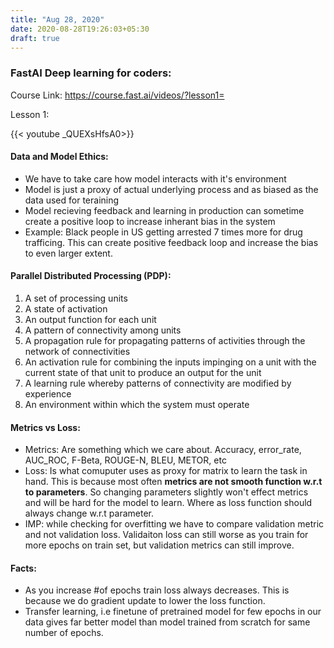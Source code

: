 ```yaml
---
title: "Aug 28, 2020"
date: 2020-08-28T19:26:03+05:30
draft: true
---
```


### FastAI Deep learning for coders:

Course Link: https://course.fast.ai/videos/?lesson1=

Lesson 1:

{{< youtube _QUEXsHfsA0>}}

#### Data and Model Ethics:

- We have to take care how model interacts with it's environment
- Model is just a proxy of actual underlying process and as biased
  as the data used for teraining
- Model recieving feedback and learning in production can sometime
  create a positive loop to increase inherant bias in the system
- Example: Black people in US getting arrested 7 times more for drug
  trafficing. This can create positive feedback loop and increase the
  bias to even larger extent.

#### Parallel Distributed Processing (PDP):

1. A set of processing units
1. A state of activation
1. An output function for each unit
1. A pattern of connectivity among units
1. A propagation rule for propagating patterns of activities through
   the network of connectivities
1. An activation rule for combining the inputs impinging on a unit with
   the current state of that unit to produce an output for the unit
1. A learning rule whereby patterns of connectivity are modified by experience
1. An environment within which the system must operate

#### Metrics vs Loss:

- Metrics: Are something which we care about. Accuracy, error_rate, AUC_ROC, F-Beta,
  ROUGE-N, BLEU, METOR, etc
- Loss: Is what comuputer uses as proxy for matrix to learn the task in hand.
  This is because most often **metrics are not smooth function w.r.t to parameters**.
  So changing parameters slightly won't effect metrics and will be hard for the model
  to learn. Where as loss function should always change w.r.t parameter.
- IMP: while checking for overfitting we have to compare validation metric
  and not validation loss. Validaiton loss can still worse as you train for more
  epochs on train set, but validation metrics can still improve.

#### Facts:

- As you increase #of epochs train loss always decreases. This is because
  we do gradient update to lower the loss function.
- Transfer learning, i.e finetune of pretrained model for few epochs in our data gives
  far better model than model trained from scratch for same number of epochs.
